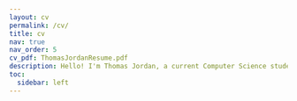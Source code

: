 ```yaml
---
layout: cv
permalink: /cv/
title: cv
nav: true
nav_order: 5
cv_pdf: ThomasJordanResume.pdf
description: Hello! I'm Thomas Jordan, a current Computer Science student at Chapman University with a minor in Information Security in Policy. I love playing Capture The Flags (CTFs), Hacking, learning, and solving puzzles!
toc:
  sidebar: left
---
```

